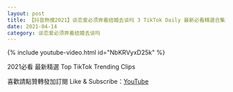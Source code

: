 ```yaml
---
layout: post
title: 【抖音熱搜2021】谈恋爱必须奔着结婚去谈吗 3 TikTok Daily 最新必看精選合集2021 04 14
date: 2021-04-14
category: 谈恋爱必须奔着结婚去谈吗
---
```


{% include youtube-video.html id="NbKRVyxD25k" %}

2021必看 最新精選 Top TikTok Trending Clips

喜歡請點贊轉發加訂閱 Like & Subscribe：[YouTube](https://www.youtube.com/channel/UCAoR7VcanIPd04uEq_GIylA/videos)

